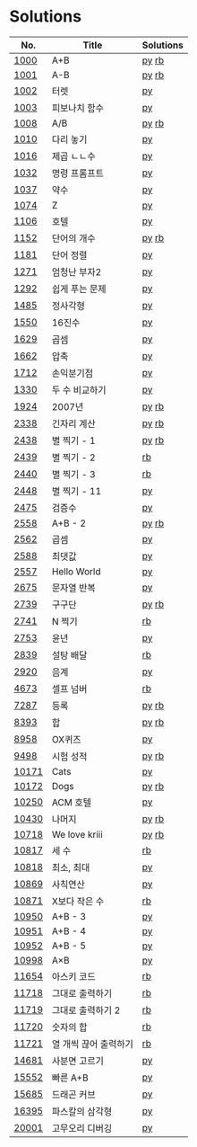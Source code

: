 # Solutions

| No. | Title | Solutions |
| --- | ----- | --------- |
| [1000](https://www.acmicpc.net/problem/1000) | A+B | [py](py/1000.py) [rb](rb/1000.rb) |
| [1001](https://www.acmicpc.net/problem/1001) | A-B | [py](py/1001.py) [rb](rb/1001.rb) |
| [1002](https://www.acmicpc.net/problem/1002) | 터렛 | [py](py/1002.py) |
| [1003](https://www.acmicpc.net/problem/1003) | 피보나치 함수 | [py](py/1003.py) |
| [1008](https://www.acmicpc.net/problem/1008) | A/B | [py](py/1008.py) [rb](rb/1008.rb) |
| [1010](https://www.acmicpc.net/problem/1010) | 다리 놓기 | [py](py/1010.py) |
| [1016](https://www.acmicpc.net/problem/1016) | 제곱 ㄴㄴ수 | [py](py/1016.py) |
| [1032](https://www.acmicpc.net/problem/1032) | 명령 프롬프트 | [py](py/1032.py) |
| [1037](https://www.acmicpc.net/problem/1037) | 약수 | [py](py/1037.py) |
| [1074](https://www.acmicpc.net/problem/1074) | Z | [py](py/1074.py) |
| [1106](https://www.acmicpc.net/problem/1106) | 호텔 | [py](py/1106.py) |
| [1152](https://www.acmicpc.net/problem/1152) | 단어의 개수 | [py](py/1152.py) [rb](rb/1152.rb) |
| [1181](https://www.acmicpc.net/problem/1181) | 단어 정렬 | [py](py/1181.py) |
| [1271](https://www.acmicpc.net/problem/1271) | 엄청난 부자2 | [py](py/1271.py) |
| [1292](https://www.acmicpc.net/problem/1292) | 쉽게 푸는 문제 | [py](py/1292.py) |
| [1485](https://www.acmicpc.net/problem/1485) | 정사각형 | [py](py/1485.py) |
| [1550](https://www.acmicpc.net/problem/1550) | 16진수 | [py](py/1550.py) |
| [1629](https://www.acmicpc.net/problem/1629) | 곱셈 | [py](py/1629.py) |
| [1662](https://www.acmicpc.net/problem/1662) | 압축 | [py](py/1662.py) |
| [1712](https://www.acmicpc.net/problem/1712) | 손익분기점 | [py](py/1712.py) |
| [1330](https://www.acmicpc.net/problem/1330) | 두 수 비교하기 | [py](py/1330.py) |
| [1924](https://www.acmicpc.net/problem/1924) | 2007년 | [py](py/1924.py) [rb](rb/1924.rb) |
| [2338](https://www.acmicpc.net/problem/2338) | 긴자리 계산 | [py](py/2338.py) [rb](rb/2338.rb) |
| [2438](https://www.acmicpc.net/problem/2438) | 별 찍기 - 1 | [py](py/2438.py) [rb](rb/2438.rb) |
| [2439](https://www.acmicpc.net/problem/2439) | 별 찍기 - 2 | [rb](rb/2439.rb) |
| [2440](https://www.acmicpc.net/problem/2440) | 별 찍기 - 3 | [rb](rb/2440.rb) |
| [2448](https://www.acmicpc.net/problem/2448) | 별 찍기 - 11 | [py](py/2448.py) |
| [2475](https://www.acmicpc.net/problem/2475) | 검증수 | [py](py/2475.py) |
| [2558](https://www.acmicpc.net/problem/2558) | A+B - 2 | [py](py/2558.py) [rb](rb/2558.rb) |
| [2562](https://www.acmicpc.net/problem/2562) | 곱셈 | [py](py/2562.py) |
| [2588](https://www.acmicpc.net/problem/2588) | 최댓값 | [py](py/2588.py) |
| [2557](https://www.acmicpc.net/problem/2557) | Hello World | [py](py/2557.py) |
| [2675](https://www.acmicpc.net/problem/2675) | 문자열 반복 | [py](py/2675.py) |
| [2739](https://www.acmicpc.net/problem/2739) | 구구단 | [py](py/2739.py) [rb](rb/2739.rb) |
| [2741](https://www.acmicpc.net/problem/2741) | N 찍기 | [rb](rb/2741.rb) |
| [2753](https://www.acmicpc.net/problem/2753) | 윤년 | [py](py/2753.py) |
| [2839](https://www.acmicpc.net/problem/2839) | 설탕 배달 | [rb](rb/2839.rb) |
| [2920](https://www.acmicpc.net/problem/2920) | 음계 | [py](py/2920.py) |
| [4673](https://www.acmicpc.net/problem/4673) | 셀프 넘버 | [rb](rb/4673.rb) |
| [7287](https://www.acmicpc.net/problem/7287) | 등록 | [py](py/7287.py) [rb](rb/7287.rb) |
| [8393](https://www.acmicpc.net/problem/8393) | 합 | [py](py/8393.py) [rb](rb/8393.rb) |
| [8958](https://www.acmicpc.net/problem/8958) | OX퀴즈 | [py](py/8958.py) |
| [9498](https://www.acmicpc.net/problem/9498) | 시험 성적 | [py](py/9498.py) [rb](rb/9498.rb) |
| [10171](https://www.acmicpc.net/problem/10171) | Cats | [py](py/10171.py) |
| [10172](https://www.acmicpc.net/problem/10172) | Dogs | [py](py/10172.py) [rb](rb/10172.rb) |
| [10250](https://www.acmicpc.net/problem/10250) | ACM 호텔 | [py](py/10250.py) |
| [10430](https://www.acmicpc.net/problem/10430) | 나머지 | [py](py/10430.py) [rb](rb/10430.rb) |
| [10718](https://www.acmicpc.net/problem/10718) | We love kriii | [py](py/10718.py) [rb](rb/10718.rb) |
| [10817](https://www.acmicpc.net/problem/10817) | 세 수 | [rb](rb/10817.rb) |
| [10818](https://www.acmicpc.net/problem/10818) | 최소, 최대 | [py](py/10818.py) |
| [10869](https://www.acmicpc.net/problem/10869) | 사칙연산 | [py](py/10869.py) |
| [10871](https://www.acmicpc.net/problem/10871) | X보다 작은 수 | [rb](rb/10871.rb) |
| [10950](https://www.acmicpc.net/problem/10950) | A+B - 3 | [py](py/10950.py) |
| [10951](https://www.acmicpc.net/problem/10951) | A+B - 4 | [py](py/10951.py) |
| [10952](https://www.acmicpc.net/problem/10952) | A+B - 5 | [py](py/10952.py) |
| [10998](https://www.acmicpc.net/problem/10998) | A×B | [py](py/10998.py) |
| [11654](https://www.acmicpc.net/problem/11654) | 아스키 코드 | [rb](rb/11654.rb) |
| [11718](https://www.acmicpc.net/problem/11718) | 그대로 출력하기 | [rb](rb/11718.rb) |
| [11719](https://www.acmicpc.net/problem/11719) | 그대로 출력하기 2 | [rb](rb/11719.rb) |
| [11720](https://www.acmicpc.net/problem/11720) | 숫자의 합 | [rb](rb/11720.rb) |
| [11721](https://www.acmicpc.net/problem/11721) | 열 개씩 끊어 출력하기 | [rb](rb/11721.rb) |
| [14681](https://www.acmicpc.net/problem/14681) | 사분면 고르기 | [py](py/14681.py) |
| [15552](https://www.acmicpc.net/problem/15552) | 빠른 A+B | [py](py/15552.py) |
| [15685](https://www.acmicpc.net/problem/15685) | 드래곤 커브 | [py](py/15685.py) |
| [16395](https://www.acmicpc.net/problem/16395) | 파스칼의 삼각형 | [py](py/16395.py) |
| [20001](https://www.acmicpc.net/problem/20001) | 고무오리 디버깅 | [py](py/20001.py) |
